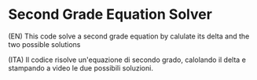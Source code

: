 # Second Grade Equation Solver

(EN)
This code solve a second grade equation by calulate its delta and the two possible solutions

(ITA)
Il codice risolve un'equazione di secondo grado, calolando il delta e stampando a video le due possibili soluzioni.
